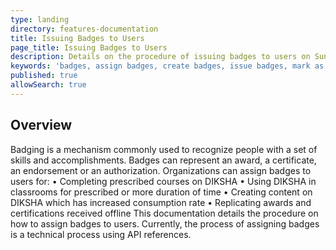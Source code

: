 ```yaml
---
type: landing
directory: features-documentation
title: Issuing Badges to Users
page_title: Issuing Badges to Users
description: Details on the procedure of issuing badges to users on Sunbird
keywords: 'badges, assign badges, create badges, issue badges, mark as recommneded, mark as popular, mark as official'
published: true
allowSearch: true
---
```


## Overview
Badging is a mechanism commonly used to recognize people with a set of skills and accomplishments. Badges can represent an award, a certificate, an endorsement or an authorization.
Organizations can assign badges to users for:
• Completing prescribed courses on DIKSHA
• Using DIKSHA in classrooms for prescribed or more duration of time
• Creating content on DIKSHA which has increased consumption rate
• Replicating awards and certifications received offline
This documentation details the procedure on how to assign badges to users. Currently, the process of assigning badges is a technical process using API references.
